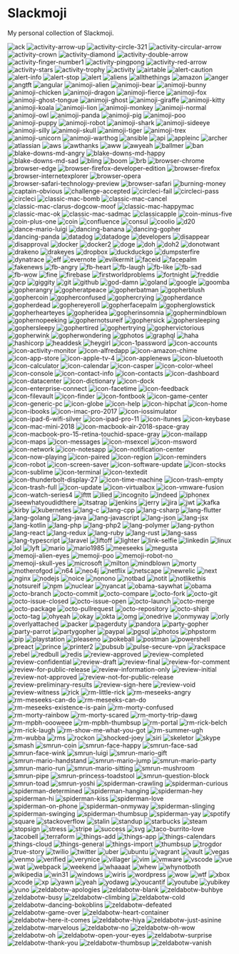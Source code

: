 # Slackmoji

My personal collection of Slackmoji.

![ack](ack.png) ![activity-arrow-up](activity-arrow-up.gif) ![activity-circle-321](activity-circle-321.gif) ![activity-circular-arrow](activity-circular-arrow.gif) ![activity-crown](activity-crown.gif) ![activity-diamond](activity-diamond.gif) ![activity-double-arrow](activity-double-arrow.gif) ![activity-finger-number1](activity-finger-number1.gif) ![activity-pingpong](activity-pingpong.gif) ![activity-red-arrow](activity-red-arrow.gif) ![activity-stars](activity-stars.gif) ![activity-trophy](activity-trophy.gif) ![activity](activity.png) ![airtable](airtable.png) ![alert-caution](alert-caution.png) ![alert-info](alert-info.png) ![alert-stop](alert-stop.png) ![alert](alert.gif) ![aliens](aliens.jpg) ![allthethings](allthethings.jpg) ![amazon](amazon.png) ![anger](anger.gif) ![angtft](angtft.png) ![angular](angular.png) ![animoji-alien](animoji-alien.png) ![animoji-bear](animoji-bear.png) ![animoji-bunny](animoji-bunny.png) ![animoji-chicken](animoji-chicken.png) ![animoji-dragon](animoji-dragon.png) ![animoji-fierce](animoji-fierce.png) ![animoji-fox](animoji-fox.png) ![animoji-ghost-tongue](animoji-ghost-tongue.png) ![animoji-ghost](animoji-ghost.png) ![animoji-giraffe](animoji-giraffe.png) ![animoji-kitty](animoji-kitty.png) ![animoji-koala](animoji-koala.png) ![animoji-lion](animoji-lion.png) ![animoji-monkey](animoji-monkey.png) ![animoji-normal](animoji-normal.png) ![animoji-owl](animoji-owl.png) ![animoji-panda](animoji-panda.png) ![animoji-pig](animoji-pig.png) ![animoji-poo](animoji-poo.png) ![animoji-puppy](animoji-puppy.png) ![animoji-robot](animoji-robot.png) ![animoji-shark](animoji-shark.png) ![animoji-sideeye](animoji-sideeye.png) ![animoji-silly](animoji-silly.png) ![animoji-skull](animoji-skull.png) ![animoji-tiger](animoji-tiger.png) ![animoji-trex](animoji-trex.png) ![animoji-unicorn](animoji-unicorn.png) ![animoji-warthog](animoji-warthog.png) ![ansible](ansible.png) ![api](api.png) ![appleinc](appleinc.png) ![archer](archer.png) ![atlassian](atlassian.png) ![aws](aws.png) ![awthanks](awthanks.png) ![aww](aww.png) ![awyeah](awyeah.png) ![ballmer](ballmer.png) ![ban](ban.jpg) ![blake-downs-md-angry](blake-downs-md-angry.png) ![blake-downs-md-happy](blake-downs-md-happy.png) ![blake-downs-md-sad](blake-downs-md-sad.png) ![bling](bling.png) ![boom](boom.gif) ![brb](brb.gif) ![browser-chrome](browser-chrome.png) ![browser-edge](browser-edge.png) ![browser-firefox-developer-edition](browser-firefox-developer-edition.png) ![browser-firefox](browser-firefox.png) ![browser-internetexplorer](browser-internetexplorer.png) ![browser-opera](browser-opera.png) ![browser-safari-technology-preview](browser-safari-technology-preview.png) ![browser-safari](browser-safari.png) ![burning-money](burning-money.gif) ![captain-obvious](captain-obvious.png) ![challenge-accepted](challenge-accepted.png) ![circleci-fail](circleci-fail.png) ![circleci-pass](circleci-pass.png) ![circleci](circleci.png) ![classic-mac-bomb](classic-mac-bomb.png) ![classic-mac-cancel](classic-mac-cancel.png) ![classic-mac-clarus-dogcow-moof](classic-mac-clarus-dogcow-moof.png) ![classic-mac-happymac](classic-mac-happymac.png) ![classic-mac-ok](classic-mac-ok.png) ![classic-mac-sadmac](classic-mac-sadmac.png) ![classicapple](classicapple.png) ![coin-minus-five](coin-minus-five.png) ![coin-plus-one](coin-plus-one.png) ![coin](coin.gif) ![confluence](confluence.png) ![consul](consul.png) ![coolio](coolio.png) ![d20](d20.png) ![dance-mario-luigi](dance-mario-luigi.gif) ![dancing-banana](dancing-banana.gif) ![dancing-gopher](dancing-gopher.gif) ![dancing-panda](dancing-panda.gif) ![datadog](datadog.png) ![datadoge](datadoge.gif) ![developers](developers.gif) ![disappear](disappear.gif) ![disapproval](disapproval.png) ![docker](docker.png) ![docker2](docker2.png) ![doge](doge.png) ![doh](doh.gif) ![doh2](doh2.png) ![donotwant](donotwant.png) ![drakeno](drakeno.png) ![drakeyes](drakeyes.png) ![dropbox](dropbox.png) ![duckduckgo](duckduckgo.png) ![dumpsterfire](dumpsterfire.gif) ![dynatrace](dynatrace.png) ![eff](eff.png) ![evernote](evernote.png) ![evilkermit](evilkermit.png) ![faceid](faceid.png) ![facepalm](facepalm.png) ![fakenews](fakenews.gif) ![fb-angry](fb-angry.gif) ![fb-heart](fb-heart.gif) ![fb-laugh](fb-laugh.gif) ![fb-like](fb-like.gif) ![fb-sad](fb-sad.gif) ![fb-wow](fb-wow.gif) ![fine](fine.png) ![firebase](firebase.png) ![firstworldproblems](firstworldproblems.gif) ![fortnight](fortnight.png) ![freddie](freddie.png) ![gcp](gcp.png) ![giggity](giggity.png) ![git](git.png) ![github](github.png) ![god-damn](god-damn.gif) ![goland](goland.png) ![google](google.png) ![goomba](goomba.gif) ![gopherangry](gopherangry.png) ![gopheratpeace](gopheratpeace.png) ![gopherbatman](gopherbatman.png) ![gopherblush](gopherblush.png) ![gophercoin](gophercoin.png) ![gopherconfused](gopherconfused.png) ![gophercrying](gophercrying.png) ![gopherdance](gopherdance.gif) ![gopherdead](gopherdead.png) ![gophereyeroll](gophereyeroll.gif) ![gopherfacepalm](gopherfacepalm.png) ![gopherglowstick](gopherglowstick.gif) ![gopherhearteyes](gopherhearteyes.png) ![gopheridea](gopheridea.png) ![gopherinsomnia](gopherinsomnia.png) ![gophermindblown](gophermindblown.png) ![gophernopeeking](gophernopeeking.png) ![gophernotsureif](gophernotsureif.png) ![gophersick](gophersick.png) ![gophersleeping](gophersleeping.png) ![gophersleepy](gophersleepy.png) ![gophertired](gophertired.png) ![gophertrying](gophertrying.png) ![gophervictorious](gophervictorious.png) ![gopherwink](gopherwink.png) ![gopherwondering](gopherwondering.png) ![gphotos](gphotos.png) ![graphql](graphql.png) ![haha](haha.png) ![hashicorp](hashicorp.png) ![headdesk](headdesk.gif) ![heygirl](heygirl.png) ![icon-1password](icon-1password.png) ![icon-accounts](icon-accounts.png) ![icon-activity-monitor](icon-activity-monitor.png) ![icon-alfredapp](icon-alfredapp.png) ![icon-amazon-chime](icon-amazon-chime.png) ![icon-app-store](icon-app-store.png) ![icon-apple-tv-4](icon-apple-tv-4.png) ![icon-applenews](icon-applenews.png) ![icon-bluetooth](icon-bluetooth.png) ![icon-calculator](icon-calculator.png) ![icon-calendar](icon-calendar.png) ![icon-casper](icon-casper.png) ![icon-color-wheel](icon-color-wheel.png) ![icon-console](icon-console.png) ![icon-contact-info](icon-contact-info.png) ![icon-contacts](icon-contacts.png) ![icon-dashboard](icon-dashboard.png) ![icon-datacenter](icon-datacenter.png) ![icon-dictionary](icon-dictionary.png) ![icon-dock](icon-dock.png) ![icon-enterprise-connect](icon-enterprise-connect.png) ![icon-facetime](icon-facetime.png) ![icon-feedback](icon-feedback.png) ![icon-filevault](icon-filevault.png) ![icon-finder](icon-finder.png) ![icon-fontbook](icon-fontbook.png) ![icon-game-center](icon-game-center.png) ![icon-generic-pc](icon-generic-pc.png) ![icon-globe](icon-globe.png) ![icon-help](icon-help.png) ![icon-hipchat](icon-hipchat.png) ![icon-home](icon-home.png) ![icon-ibooks](icon-ibooks.png) ![icon-imac-pro-2017](icon-imac-pro-2017.png) ![icon-iossimulator](icon-iossimulator.png) ![icon-ipad-6-wifi-silver](icon-ipad-6-wifi-silver.png) ![icon-ipad-pro-11](icon-ipad-pro-11.png) ![icon-itunes](icon-itunes.png) ![icon-keybase](icon-keybase.png) ![icon-mac-mini-2018](icon-mac-mini-2018.png) ![icon-macbook-air-2018-space-gray](icon-macbook-air-2018-space-gray.png) ![icon-macbook-pro-15-retina-touchid-space-gray](icon-macbook-pro-15-retina-touchid-space-gray.png) ![icon-mailapp](icon-mailapp.png) ![icon-maps](icon-maps.png) ![icon-messages](icon-messages.png) ![icon-msexcel](icon-msexcel.png) ![icon-msword](icon-msword.png) ![icon-network](icon-network.png) ![icon-notesapp](icon-notesapp.png) ![icon-notification-center](icon-notification-center.png) ![icon-now-playing](icon-now-playing.png) ![icon-paired](icon-paired.png) ![icon-region](icon-region.png) ![icon-reminders](icon-reminders.png) ![icon-robot](icon-robot.png) ![icon-screen-saver](icon-screen-saver.png) ![icon-software-update](icon-software-update.png) ![icon-stocks](icon-stocks.png) ![icon-sublime](icon-sublime.png) ![icon-terminal](icon-terminal.png) ![icon-textedit](icon-textedit.png) ![icon-thunderbolt-display-27](icon-thunderbolt-display-27.png) ![icon-time-machine](icon-time-machine.png) ![icon-trash-empty](icon-trash-empty.png) ![icon-trash-full](icon-trash-full.png) ![icon-update](icon-update.png) ![icon-virtualbox](icon-virtualbox.png) ![icon-vmware-fusion](icon-vmware-fusion.png) ![icon-watch-series4](icon-watch-series4.png) ![ifttt](ifttt.png) ![ilied](ilied.png) ![incognito](incognito.png) ![indeed](indeed.png) ![iphonex](iphonex.png) ![iseewhatyoudidthere](iseewhatyoudidthere.png) ![itsatrap](itsatrap.jpg) ![jenkins](jenkins.png) ![jerry](jerry.png) ![jira](jira.png) ![jwt](jwt.png) ![kafka](kafka.png) ![kirby](kirby.gif) ![kubernetes](kubernetes.png) ![lang-c](lang-c.png) ![lang-cpp](lang-cpp.png) ![lang-csharp](lang-csharp.png) ![lang-flutter](lang-flutter.png) ![lang-golang](lang-golang.png) ![lang-java](lang-java.png) ![lang-javascript](lang-javascript.png) ![lang-json](lang-json.png) ![lang-jsx](lang-jsx.png) ![lang-kotlin](lang-kotlin.png) ![lang-php](lang-php.png) ![lang-php2](lang-php2.png) ![lang-polymer](lang-polymer.png) ![lang-python](lang-python.png) ![lang-react](lang-react.png) ![lang-redux](lang-redux.png) ![lang-ruby](lang-ruby.png) ![lang-rust](lang-rust.png) ![lang-sass](lang-sass.png) ![lang-typescript](lang-typescript.png) ![laravel](laravel.png) ![liftoff](liftoff.gif) ![lighter](lighter.gif) ![link-selfie](link-selfie.jpg) ![linkedin](linkedin.png) ![linux](linux.png) ![lol](lol.gif) ![lyft](lyft.png) ![mario](mario.gif) ![mario1985](mario1985.gif) ![meeseeks](meeseeks.png) ![megusta](megusta.png) ![memoji-alien-eyes](memoji-alien-eyes.gif) ![memoji-poo](memoji-poo.gif) ![memoji-robot-no](memoji-robot-no.gif) ![memoji-skull-yes](memoji-skull-yes.gif) ![microsoft](microsoft.jpg) ![milton](milton.jpg) ![mindblown](mindblown.gif) ![morty](morty.png) ![motherofgod](motherofgod.png) ![n64](n64.gif) ![neo4j](neo4j.png) ![netflix](netflix.png) ![netscape](netscape.gif) ![newrelic](newrelic.png) ![next](next.png) ![nginx](nginx.png) ![nodejs](nodejs.png) ![noice](noice.gif) ![nonono](nonono.gif) ![notbad](notbad.jpg) ![notit](notit.png) ![notlikethis](notlikethis.png) ![notsureif](notsureif.png) ![npm](npm.png) ![nuclear](nuclear.png) ![nyancat](nyancat.gif) ![obama-saywhat](obama-saywhat.png) ![obama](obama.jpg) ![octo-branch](octo-branch.png) ![octo-commit](octo-commit.png) ![octo-compare](octo-compare.png) ![octo-fork](octo-fork.png) ![octo-git](octo-git.png) ![octo-issue-closed](octo-issue-closed.png) ![octo-issue-open](octo-issue-open.png) ![octo-launch](octo-launch.png) ![octo-merge](octo-merge.png) ![octo-package](octo-package.png) ![octo-pullrequest](octo-pullrequest.png) ![octo-repository](octo-repository.png) ![octo-shipit](octo-shipit.png) ![octo-tag](octo-tag.png) ![ohyeah](ohyeah.jpg) ![okay](okay.jpg) ![okta](okta.png) ![omg](omg.gif) ![onedrive](onedrive.png) ![onmyway](onmyway.gif) ![orly](orly.png) ![overlyattached](overlyattached.png) ![packer](packer.png) ![pagerduty](pagerduty.png) ![pandora](pandora.png) ![party-gopher](party-gopher.gif) ![party-parrot](party-parrot.gif) ![partygopher](partygopher.gif) ![paypal](paypal.png) ![pgsql](pgsql.png) ![photos](photos.png) ![phpstorm](phpstorm.png) ![pip](pip.png) ![playstation](playstation.png) ![pleaseno](pleaseno.gif) ![pokeball](pokeball.png) ![postman](postman.png) ![powershell](powershell.png) ![preact](preact.png) ![prince](prince.png) ![printer2](printer2.png) ![pubsub](pubsub.png) ![pulse-secure-vpn](pulse-secure-vpn.png) ![rackspace](rackspace.png) ![rebel](rebel.png) ![redbull](redbull.png) ![redis](redis.gif) ![review-approved](review-approved.png) ![review-completed](review-completed.png) ![review-confidential](review-confidential.png) ![review-draft](review-draft.png) ![review-final](review-final.png) ![review-for-comment](review-for-comment.png) ![review-for-public-release](review-for-public-release.png) ![review-information-only](review-information-only.png) ![review-initial](review-initial.png) ![review-not-approved](review-not-approved.png) ![review-not-for-public-release](review-not-for-public-release.png) ![review-preliminary-results](review-preliminary-results.png) ![review-sign-here](review-sign-here.png) ![review-void](review-void.png) ![review-witness](review-witness.png) ![rick](rick.png) ![rm-little-rick](rm-little-rick.gif) ![rm-meseeks-angry](rm-meseeks-angry.png) ![rm-meseeks-can-do](rm-meseeks-can-do.gif) ![rm-meseeks-can-do](rm-meseeks-can-do.png) ![rm-meseeks-existence-is-pain](rm-meseeks-existence-is-pain.gif) ![rm-morty-confused](rm-morty-confused.gif) ![rm-morty-rainbow](rm-morty-rainbow.gif) ![rm-morty-scared](rm-morty-scared.gif) ![rm-morty-trip-dawg](rm-morty-trip-dawg.png) ![rm-mpbh-oooweee](rm-mpbh-oooweee.gif) ![rm-mpbh-thumbsup](rm-mpbh-thumbsup.png) ![rm-portal](rm-portal.gif) ![rm-rick-belch](rm-rick-belch.gif) ![rm-rick-laugh](rm-rick-laugh.gif) ![rm-show-me-what-you-got](rm-show-me-what-you-got.png) ![rm-summer-ugh](rm-summer-ugh.gif) ![rm-wubba](rm-wubba.gif) ![rms](rms.png) ![rockon](rockon.gif) ![shocked-joey](shocked-joey.gif) ![siri](siri.png) ![skeletor](skeletor.png) ![skype](skype.png) ![smash](smash.png) ![smrun-coin](smrun-coin.png) ![smrun-face-happy](smrun-face-happy.png) ![smrun-face-sad](smrun-face-sad.png) ![smrun-face-wink](smrun-face-wink.png) ![smrun-luigi](smrun-luigi.png) ![smrun-mario-gift](smrun-mario-gift.png) ![smrun-mario-handstand](smrun-mario-handstand.png) ![smrun-mario-jump](smrun-mario-jump.png) ![smrun-mario-party](smrun-mario-party.png) ![smrun-mario-run](smrun-mario-run.png) ![smrun-mario-sitting](smrun-mario-sitting.png) ![smrun-mushroom](smrun-mushroom.png) ![smrun-pipe](smrun-pipe.png) ![smrun-princess-toadstool](smrun-princess-toadstool.png) ![smrun-question-block](smrun-question-block.png) ![smrun-toad](smrun-toad.png) ![smrun-yoshi](smrun-yoshi.png) ![spiderman-crawling](spiderman-crawling.png) ![spiderman-curious](spiderman-curious.png) ![spiderman-determined](spiderman-determined.png) ![spiderman-hanging](spiderman-hanging.png) ![spiderman-hey](spiderman-hey.png) ![spiderman-hi](spiderman-hi.png) ![spiderman-kiss](spiderman-kiss.png) ![spiderman-love](spiderman-love.png) ![spiderman-on-phone](spiderman-on-phone.png) ![spiderman-onmyway](spiderman-onmyway.png) ![spiderman-slinging](spiderman-slinging.png) ![spiderman-swinging](spiderman-swinging.png) ![spiderman-thumbsup](spiderman-thumbsup.png) ![spiderman-yay](spiderman-yay.png) ![spotify](spotify.png) ![square](square.png) ![stackoverflow](stackoverflow.png) ![stalin](stalin.png) ![standup](standup.gif) ![starbucks](starbucks.png) ![steam](steam.png) ![stopsign](stopsign.png) ![stress](stress.gif) ![stripe](stripe.png) ![success](success.png) ![svg](svg.png) ![taco-burrito-love](taco-burrito-love.png) ![tacobell](tacobell.png) ![terraform](terraform.png) ![things-add](things-add.png) ![things-app](things-app.png) ![things-calendars](things-calendars.png) ![things-cloud](things-cloud.png) ![things-general](things-general.png) ![things-import](things-import.png) ![thumbsup](thumbsup.png) ![trogdor](trogdor.png) ![true-story](true-story.png) ![twilio](twilio.png) ![twitter](twitter.png) ![uber](uber.png) ![ubuntu](ubuntu.png) ![vagrant](vagrant.png) ![vault](vault.png) ![vegas](vegas.png) ![venmo](venmo.png) ![verified](verified.png) ![verynice](verynice.jpg) ![villager](villager.gif) ![vim](vim.png) ![vmware](vmware.png) ![vscode](vscode.png) ![vue](vue.png) ![wat](wat.png) ![webpack](webpack.png) ![weekend](weekend.jpg) ![whaaaat](whaaaat.gif) ![whew](whew.gif) ![whynotboth](whynotboth.gif) ![wikipedia](wikipedia.png) ![win31](win31.png) ![windows](windows.png) ![wiris](wiris.jpg) ![wordpress](wordpress.png) ![wow](wow.gif) ![wtf](wtf.jpg) ![xbox](xbox.png) ![xcode](xcode.png) ![xp](xp.png) ![yawn](yawn.gif) ![yeah](yeah.gif) ![yodawg](yodawg.png) ![youcantif](youcantif.png) ![youtube](youtube.png) ![yubikey](yubikey.png) ![yuno](yuno.png) ![zeldabotw-apologies](zeldabotw-apologies.gif) ![zeldabotw-blank](zeldabotw-blank.gif) ![zeldabotw-buhbye](zeldabotw-buhbye.gif) ![zeldabotw-busy](zeldabotw-busy.gif) ![zeldabotw-climbing](zeldabotw-climbing.gif) ![zeldabotw-cold](zeldabotw-cold.gif) ![zeldabotw-dancing-bokoblins](zeldabotw-dancing-bokoblins.gif) ![zeldabotw-defeated](zeldabotw-defeated.gif) ![zeldabotw-game-over](zeldabotw-game-over.gif) ![zeldabotw-heart-container](zeldabotw-heart-container.gif) ![zeldabotw-here-it-comes](zeldabotw-here-it-comes.gif) ![zeldabotw-hiya](zeldabotw-hiya.gif) ![zeldabotw-just-asinine](zeldabotw-just-asinine.gif) ![zeldabotw-marvelous](zeldabotw-marvelous.gif) ![zeldabotw-no](zeldabotw-no.gif) ![zeldabotw-oh-wow](zeldabotw-oh-wow.gif) ![zeldabotw-oh](zeldabotw-oh.gif) ![zeldabotw-open-your-eyes](zeldabotw-open-your-eyes.gif) ![zeldabotw-surprise](zeldabotw-surprise.gif) ![zeldabotw-thank-you](zeldabotw-thank-you.gif) ![zeldabotw-thumbsup](zeldabotw-thumbsup.gif) ![zeldabotw-vanish](zeldabotw-vanish.gif) 